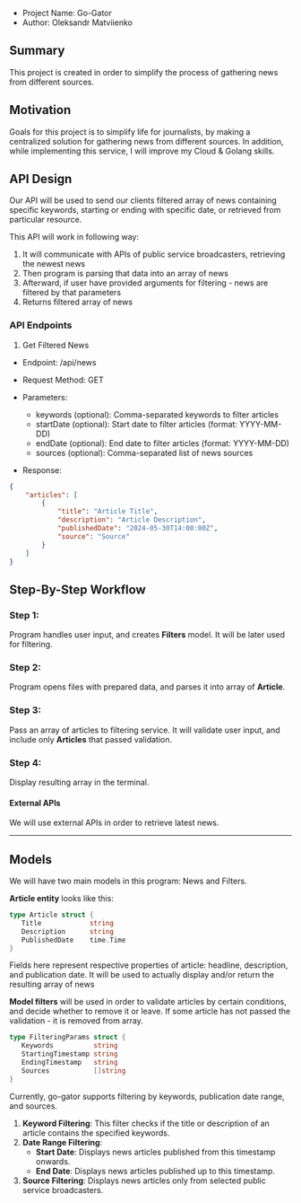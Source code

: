 - Project Name: Go-Gator
- Author: Oleksandr Matviienko

## Summary

This project is created in order to simplify the process of gathering news from different sources.

## Motivation

Goals for this project is to simplify life for journalists, by making a centralized 
solution for gathering news from different sources.
In addition, while implementing this service, I will improve my Cloud & Golang skills.

## API Design

Our API will be used to send our clients filtered array of news containing specific keywords, 
starting or ending with specific date, or retrieved from particular resource.

This API will work in following way:
1. It will communicate with APIs of public service broadcasters, retrieving the newest news
2. Then program is parsing that data into an array of news
3. Afterward, if user have provided arguments for filtering - news are filtered by that parameters
4. Returns filtered array of news

### API Endpoints

1. Get Filtered News

- Endpoint: /api/news
- Request Method: GET
- Parameters: 
  - keywords (optional): Comma-separated keywords to filter articles
  - startDate (optional): Start date to filter articles (format: YYYY-MM-DD)
  - endDate (optional): End date to filter articles (format: YYYY-MM-DD)
  - sources (optional): Comma-separated list of news sources

- Response: 
```json
{
    "articles": [
        {
            "title": "Article Title",
            "description": "Article Description",
            "publishedDate": "2024-05-30T14:00:00Z",
            "source": "Source"
        }
    ]
}
```


## Step-By-Step Workflow

### Step 1: 
Program handles user input, and creates **Filters** model. It will be later used for filtering.

### Step 2:
Program opens files with prepared data, and parses it into array of **Article**.

### Step 3:
Pass an array of articles to filtering service. 
It will validate user input, and include only **Articles**
that passed validation.

### Step 4:
Display resulting array in the terminal.

#### External APIs
We will use external APIs in order to retrieve latest news.

<hr />

## Models

We will have two main models in this program: News and Filters.
<br />

**Article entity** looks like this:

```go
type Article struct {
   Title            string
   Description      string
   PublishedDate    time.Time  
}
```

Fields here represent respective properties of article: headline, description, and publication date.
It will be used to actually display and/or return the resulting array of news

**Model filters** will be used in order to validate articles by certain conditions, 
and decide whether to remove it or leave.
If some article has not passed the validation - it is removed from array.

```go    
type FilteringParams struct {
   Keywords          string   
   StartingTimestamp string   
   EndingTimestamp   string   
   Sources           []string 
}
```

Currently, go-gator supports filtering by keywords, publication date range, and sources.

1. **Keyword Filtering**: This filter checks if the title or description of an article contains the specified keywords.
2. **Date Range Filtering**:
    - **Start Date**: Displays news articles published from this timestamp onwards.
    - **End Date**: Displays news articles published up to this timestamp.
3. **Source Filtering**: Displays news articles only from selected public service broadcasters.
